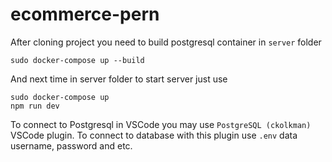 # ecommerce-pern

After cloning project you need to build postgresql container in `server` folder

```
sudo docker-compose up --build
```

And next time in server folder to start server just use

```
sudo docker-compose up
npm run dev
```

To connect to Postgresql in VSCode you may use `PostgreSQL (ckolkman)` VSCode plugin. To connect to database with this plugin use `.env` data username, password and etc.
